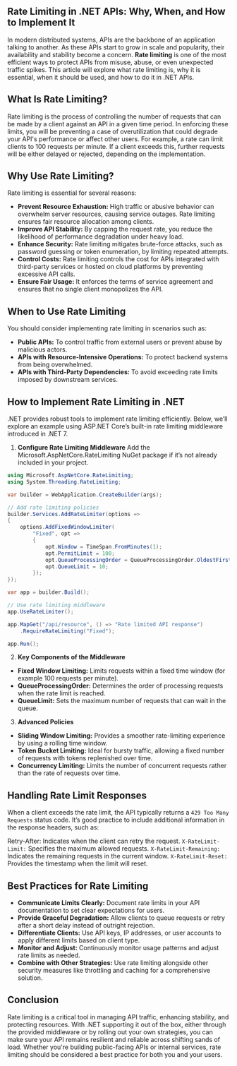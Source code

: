 ## Rate Limiting in .NET APIs: Why, When, and How to Implement It
In modern distributed systems, APIs are the backbone of an application talking to another. As these APIs start to grow in scale and popularity, their availability and stability become a concern. 
**Rate limiting** is one of the most efficient ways to protect APIs from misuse, abuse, or even unexpected traffic spikes. 
This article will explore what rate limiting is, why it is essential, when it should be used, and how to do it in .NET APIs.

## What Is Rate Limiting?
Rate limiting is the process of controlling the number of requests that can be made by a client against an API in a given time period. In enforcing these limits, you will be preventing a case of overutilization that could degrade your API's performance or affect other users.
For example, a rate can limit clients to 100 requests per minute. If a client exceeds this, further requests will be either delayed or rejected, depending on the implementation.

## Why Use Rate Limiting?
Rate limiting is essential for several reasons:

- **Prevent Resource Exhaustion:**
High traffic or abusive behavior can overwhelm server resources, causing service outages. Rate limiting ensures fair resource allocation among clients.
- **Improve API Stability:**
By capping the request rate, you reduce the likelihood of performance degradation under heavy load.
- **Enhance Security:**
Rate limiting mitigates brute-force attacks, such as password guessing or token enumeration, by limiting repeated attempts.
- **Control Costs:**
Rate limiting controls the cost for APIs integrated with third-party services or hosted on cloud platforms by preventing excessive API calls. 
- **Ensure Fair Usage:**
It enforces the terms of service agreement and ensures that no single client monopolizes the API.

## When to Use Rate Limiting
You should consider implementing rate limiting in scenarios such as:

- **Public APIs:** To control traffic from external users or prevent abuse by malicious actors.
- **APIs with Resource-Intensive Operations:** To protect backend systems from being overwhelmed.
- **APIs with Third-Party Dependencies:** To avoid exceeding rate limits imposed by downstream services.

## How to Implement Rate Limiting in .NET
.NET provides robust tools to implement rate limiting efficiently. 
Below, we’ll explore an example using ASP.NET Core’s built-in rate limiting middleware introduced in .NET 7.

1. **Configure Rate Limiting Middleware**
Add the Microsoft.AspNetCore.RateLimiting NuGet package if it’s not already included in your project.

```csharp
using Microsoft.AspNetCore.RateLimiting;
using System.Threading.RateLimiting;

var builder = WebApplication.CreateBuilder(args);

// Add rate limiting policies
builder.Services.AddRateLimiter(options =>
{
    options.AddFixedWindowLimiter(
        "Fixed", opt =>
        {
            opt.Window = TimeSpan.FromMinutes(1);
            opt.PermitLimit = 100;
            opt.QueueProcessingOrder = QueueProcessingOrder.OldestFirst;
            opt.QueueLimit = 10;
        });
});

var app = builder.Build();

// Use rate limiting middleware
app.UseRateLimiter();

app.MapGet("/api/resource", () => "Rate limited API response")
    .RequireRateLimiting("Fixed");

app.Run();
```

2. **Key Components of the Middleware**
  - **Fixed Window Limiting:** Limits requests within a fixed time window (for example 100 requests per minute).
  - **QueueProcessingOrder:** Determines the order of processing requests when the rate limit is reached.
  - **QueueLimit:** Sets the maximum number of requests that can wait in the queue.

3. **Advanced Policies**
  - **Sliding Window Limiting:** Provides a smoother rate-limiting experience by using a rolling time window.
  - **Token Bucket Limiting:** Ideal for bursty traffic, allowing a fixed number of requests with tokens replenished over time.
  - **Concurrency Limiting:** Limits the number of concurrent requests rather than the rate of requests over time.

## Handling Rate Limit Responses
When a client exceeds the rate limit, the API typically returns a `429 Too Many Requests` status code. 
It’s good practice to include additional information in the response headers, such as:

Retry-After: Indicates when the client can retry the request.
`X-RateLimit-Limit:` Specifies the maximum allowed requests.
`X-RateLimit-Remaining:` Indicates the remaining requests in the current window.
`X-RateLimit-Reset:` Provides the timestamp when the limit will reset.

## Best Practices for Rate Limiting
- **Communicate Limits Clearly:**
Document rate limits in your API documentation to set clear expectations for users.
- **Provide Graceful Degradation:**
Allow clients to queue requests or retry after a short delay instead of outright rejection.
- **Differentiate Clients:**
Use API keys, IP addresses, or user accounts to apply different limits based on client type.
- **Monitor and Adjust:**
Continuously monitor usage patterns and adjust rate limits as needed.
- **Combine with Other Strategies:**
Use rate limiting alongside other security measures like throttling and caching for a comprehensive solution.

## Conclusion
Rate limiting is a critical tool in managing API traffic, enhancing stability, and protecting resources. With .NET supporting it out of the box, 
either through the provided middleware or by rolling out your own strategies, you can make sure your API remains resilient and reliable across shifting sands of load. 
Whether you're building public-facing APIs or internal services, rate limiting should be considered a best practice for both you and your users.
